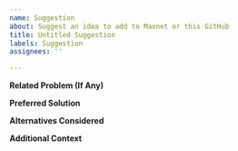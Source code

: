 ```yaml
---
name: Suggestion
about: Suggest an idea to add to Maxnet or this GitHub
title: Untitled Suggestion
labels: Suggestion
assignees: ''

---
```


**Related Problem (If Any)**
<!-- A clear and concise description of what the problem is. Ex. I'm always frustrated when [...] -->

**Preferred Solution**
<!-- A clear and concise description of what you want to happen. -->

**Alternatives Considered**
<!-- A clear and concise description of any alternative solutions or features you've considered. -->

**Additional Context**
<!-- Add any other context or screenshots about the feature request here e.g. what time the lightbulb went off in your head. -->
